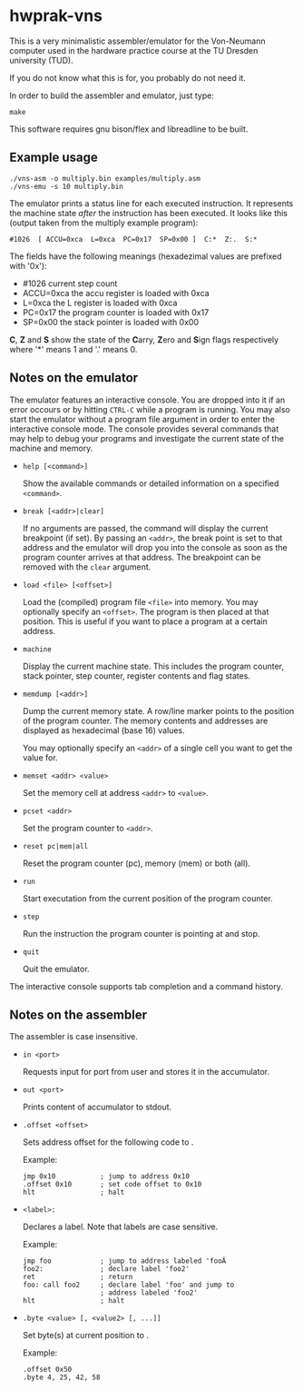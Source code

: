 # hwprak-vns

This is a very minimalistic assembler/emulator for the Von-Neumann
computer used in the hardware practice course at the TU Dresden
university (TUD).

If you do not know what this is for, you probably do not need it.

In order to build the assembler and emulator, just type:

```Shell
make
```

This software requires gnu bison/flex and libreadline to
be built.


## Example usage

  ```Shell
  ./vns-asm -o multiply.bin examples/multiply.asm
  ./vns-emu -s 10 multiply.bin
  ```

The emulator prints a status line for each executed instruction. It
represents the machine state *after* the instruction has been executed.
It looks like this (output taken from the multiply example program):

  ```
  #1026  [ ACCU=0xca  L=0xca  PC=0x17  SP=0x00 ]  C:*  Z:.  S:*
  ```

The fields have the following meanings (hexadezimal values are
prefixed with '0x'):

* #1026         current step count
* ACCU=0xca     the accu register is loaded with 0xca
* L=0xca        the L register is loaded with 0xca
* PC=0x17       the program counter is loaded with 0x17
* SP=0x00       the stack pointer is loaded with 0x00

**C**, **Z** and **S** show the state of the **C**arry, **Z**ero and
**S**ign flags respectively where '*' means 1 and '.' means 0.

## Notes on the emulator

The emulator features an interactive console. You are dropped into it
if an error occours or by hitting `CTRL-C` while a program is running.
You may also start the emulator without a program file argument in order
to enter the interactive console mode. The console provides several
commands that may help to debug your programs and investigate the current
state of the machine and memory.

* `help [<command>]`

  Show the available commands or detailed information on a specified
  `<command>`.

* `break [<addr>|clear]`

  If no arguments are passed, the command will display the current
  breakpoint (if set). By passing an `<addr>`, the break point is set to
  that address and the emulator will drop you into the console as soon
  as the program counter arrives at that address. The breakpoint can
  be removed with the `clear` argument.

* `load <file> [<offset>]`

  Load the (compiled) program file `<file>` into memory. You may
  optionally specify an `<offset>`. The program is then placed at that
  position. This is useful if you want to place a program at a certain
  address.

* `machine`

  Display the current machine state. This includes the program counter,
  stack pointer, step counter, register contents and flag states.

* `memdump [<addr>]`

  Dump the current memory state. A row/line marker points to the
  position of the program counter. The memory contents and addresses
  are displayed as hexadecimal (base 16) values.

  You may optionally specify an `<addr>` of a single cell you want to
  get the value for.

* `memset <addr> <value>`

  Set the memory cell at address `<addr>` to `<value>`.

* `pcset <addr>`

  Set the program counter to `<addr>`.

* `reset pc|mem|all`

  Reset the program counter (pc), memory (mem) or both (all).

* `run`

  Start executation from the current position of the program counter.

* `step`

  Run the instruction the program counter is pointing at and stop.

* `quit`

  Quit the emulator.

The interactive console supports tab completion and a command history.

## Notes on the assembler

The assembler is case insensitive.

* `in <port>`

  Requests input for port <port> from user and stores it
  in the accumulator.

* `out <port>`

  Prints content of accumulator to stdout.

* `.offset <offset>`
  
  Sets address offset for the following code to <offset>.

  Example:

     ```Assembly
     jmp 0x10           ; jump to address 0x10
     .offset 0x10       ; set code offset to 0x10
     hlt                ; halt
     ```

* `<label>:`
  
  Declares a label. Note that labels are case sensitive.

  Example:

     ```Assembly
     jmp foo            ; jump to address labeled 'fooÄ
     foo2:              ; declare label 'foo2'
     ret                ; return
     foo: call foo2     ; declare label 'foo' and jump to
                        ; address labeled 'foo2'
     hlt                ; halt
     ```

* `.byte <value> [, <value2> [, ...]]`

  Set byte(s) at current position to <value>.

  Example:

     ```Assembly
     .offset 0x50
     .byte 4, 25, 42, 58
     ```
